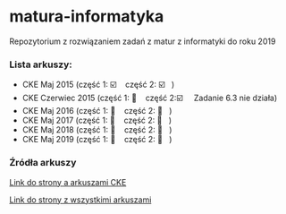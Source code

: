 # matura-informatyka
Repozytorium z rozwiązaniem zadań z matur z informatyki do roku 2019



### Lista arkuszy:

- CKE Maj 2015  (część 1: :ballot_box_with_check: &nbsp;&nbsp;&nbsp;część 2: :ballot_box_with_check:&nbsp;&nbsp;&nbsp;)
- CKE Czerwiec 2015  (część 1: :black_square_button: &nbsp;&nbsp;&nbsp;część 2::ballot_box_with_check: &nbsp;&nbsp;&nbsp; Zadanie 6.3 nie działa)
- CKE Maj 2016  (część 1: :black_square_button: &nbsp;&nbsp;&nbsp;część 2: :black_square_button:&nbsp;&nbsp;&nbsp;)
- CKE Maj 2017  (część 1: :black_square_button: &nbsp;&nbsp;&nbsp;część 2: :black_square_button:&nbsp;&nbsp;&nbsp;)
- CKE Maj 2018  (część 1: :black_square_button: &nbsp;&nbsp;&nbsp;część 2: :black_square_button:&nbsp;&nbsp;&nbsp;)
- CKE Maj 2019  (część 1: :black_square_button: &nbsp;&nbsp;&nbsp;część 2: :black_square_button:&nbsp;&nbsp;&nbsp;)

### Źródła arkuszy

[Link do strony a arkuszami CKE](https://cke.gov.pl/egzamin-maturalny/egzamin-w-nowej-formule/arkusze/)

[Link do strony z wszystkimi arkuszami](https://arkusze.pl/informatyka-matura-poziom-rozszerzony/)
